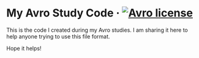 # My Avro Study Code &middot; [![Avro license](https://img.shields.io/badge/license-MIT-blue.svg)](https://github.com/glzbcrt/avro/blob/master/LICENSE)

This is the code I created during my Avro studies.
I am sharing it here to help anyone trying to use this file format.

Hope it helps!

